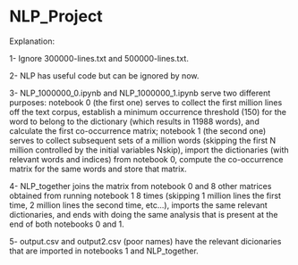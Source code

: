 # NLP_Project

Explanation: 

1- Ignore 300000-lines.txt and 500000-lines.txt.

2- NLP has useful code but can be ignored by now.

3- NLP_1000000_0.ipynb and NLP_1000000_1.ipynb serve two different purposes: notebook 0 (the first one) serves to collect the first million lines off the text corpus, establish a minimum occurrence threshold (150) for the word to belong to the dictionary (which results in 11988 words), and calculate the first co-occurrence matrix; notebook 1 (the second one) serves to collect subsequent sets of a million words (skipping the first N million controlled by the initial variables Nskip), import the dictionaries (with relevant words and indices) from notebook 0, compute the co-occurrence matrix for the same words and store that matrix.

4- NLP_together joins the matrix from notebook 0 and 8 other matrices obtained from running notebook 1 8 times (skipping 1 million lines the first time, 2 million lines the second time, etc...), imports the same relevant dictionaries, and ends with doing the same analysis that is present at the end of both notebooks 0 and 1.

5- output.csv and output2.csv (poor names) have the relevant dicionaries that are imported in notebooks 1 and NLP_together.
